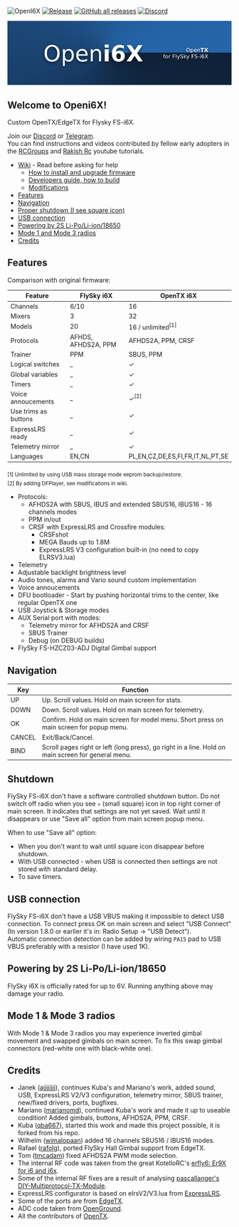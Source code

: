 ![OpenI6X](https://circleci.com/gh/OpenI6X/opentx.svg?style=shield)
[![Release](https://img.shields.io/github/v/release/OpenI6X/opentx?include_prereleases)](https://github.com/OpenI6X/opentx/releases/latest)
[![GitHub all releases](https://img.shields.io/github/downloads/OpenI6X/opentx/total)](https://github.com/OpenI6X/opentx/releases)
[![Discord](https://img.shields.io/discord/973289741862727741.svg?label=&logo=discord&logoColor=ffffff&color=7389D8&labelColor=6A7EC2)](https://discord.gg/3vKfYNTVa2)

![Banner](https://github.com/OpenI6X/opentx/blob/master/doc/flysky/banner.png?raw=true)

## Welcome to Openi6X!

Custom OpenTX/EdgeTX for Flysky FS-i6X.

Join our [Discord](https://discord.gg/3vKfYNTVa2) or [Telegram](https://t.me/otx_flysky_i6x).<br>
You can find instructions and videos contributed by fellow early adopters in the [RCGroups](https://www.rcgroups.com/forums/showthread.php?3916435-FlySky-I6X-port-of-OpenTX) and [Rakish Rc](https://www.youtube.com/playlist?list=PLfzAEbvn4Bgr3ndNrwp87UimoKVhXkzBa) youtube tutorials. 

- [Wiki](https://github.com/OpenI6X/opentx/wiki) - Read before asking for help<br>
  - [How to install and upgrade firmware](https://github.com/OpenI6X/opentx/wiki/Flashing-&-Upgrading) <br>
  - [Developers guide, how to build](https://github.com/OpenI6X/opentx/wiki/Development) <br>
  - [Modifications](https://github.com/OpenI6X/opentx/wiki/Modifications)<br>
- [Features](#features)<br>
- [Navigation](#navigation)<br>
- [Proper shutdown (I see square icon)](#shutdown)<br>
- [USB connection](#usb-connection)<br>
- [Powering by 2S Li-Po/Li-ion/18650](#powering-by-2s-li-poli-ion18650)<br>
- [Mode 1 and Mode 3 radios](#mode-1--mode-3-radios)<br>
- [Credits](#credits)<br>


## Features

Comparison with original firmware:

| Feature                   | FlySky i6X | OpenTX i6X                   |
|---------------------------|------------|------------------------------|
| Channels                  | 6/10       | 16                           |
| Mixers                    | 3          | 32                           |
| Models                    | 20         | 16 / unlimited<sup>[1]</sup> |
| Protocols                 | AFHDS, AFHDS2A, PPM | AFHDS2A, PPM, CRSF  |
| Trainer                   | PPM        | SBUS, PPM                    |
| Logical switches          | _          | ✓                            |
| Global variables          | _          | ✓                            |
| Timers                    | _          | ✓                            |
| Voice annoucements        | _          | ✓<sup>[2]</sup>              |
| Use trims as buttons      | _          | ✓                            |
| ExpressLRS ready          | _          | ✓                            |
| Telemetry mirror          | _          | ✓                            |
| Languages                 | EN,CN      | PL,EN,CZ,DE,ES,FI,FR,IT,NL,PT,SE |

<sub>[1] Unlimited by using USB mass storage mode eeprom backup/restore.</sub><br>
<sub>[2] By adding DFPlayer, see modifications in wiki.</sub>

* Protocols:
  * AFHDS2A with SBUS, IBUS and extended SBUS16, IBUS16 - 16 channels modes
  * PPM in/out
  * CRSF with ExpressLRS and Crossfire modules:
    * CRSFshot
    * MEGA Bauds up to 1.8M
    * ExpressLRS V3 configuration built-in (no need to copy ELRSV3.lua)
* Telemetry
* Adjustable backlight brightness level
* Audio tones, alarms and Vario sound custom implementation
* Voice annoucements
* DFU bootloader - Start by pushing horizontal trims to the center, like regular OpenTX one
* USB Joystick & Storage modes
* AUX Serial port with modes:
  * Telemetry mirror for AFHDS2A and CRSF
  * SBUS Trainer
  * Debug (on DEBUG builds)
* FlySky FS-HZCZ03-ADJ Digital Gimbal support 
  
## Navigation

| Key | Function                                                                                           |
| --- |----------------------------------------------------------------------------------------------------|
| UP     | Up. Scroll values. Hold on main screen for stats.                                                  |                              
| DOWN   | Down. Scroll values. Hold on main screen for telemetry.                                            |                                  
| OK     | Confirm. Hold on main screen for model menu. Short press on main screen for popup menu.            |
| CANCEL | Exit/Back/Cancel.                                                                                  |                      
| BIND   | Scroll pages right or left (long press), go right in a line. Hold on main screen for general menu. |

## Shutdown

FlySky FS-i6X don't have a software controlled shutdown button. Do not switch off radio when you see `▫` (small square) icon in top right corner of main screen. It indicates that settings are not yet saved. Wait until it disappears or use "Save all" option from main screen popup menu.

When to use "Save all" option:
* When you don't want to wait until square icon disappear before shutdown.
* With USB connected - when USB is connected then settings are not stored with standard delay.
* To save timers.

## USB connection

FlySky FS-i6X don't have a USB VBUS making it impossible to detect USB connection. To connect press OK on main screen and select "USB Connect" (In version 1.8.0 or earlier it's in: Radio Setup -> "USB Detect").<br>
Automatic connection detection can be added by wiring `PA15` pad to USB VBUS preferably with a resistor (I have used 1K).

## Powering by 2S Li-Po/Li-ion/18650

FlySky i6X is officially rated for up to 6V. Running anything above may damage your radio.

## Mode 1 & Mode 3 radios

With Mode 1 & Mode 3 radios you may experience inverted gimbal movement and swapped gimbals on main screen. To fix this swap gimbal connectors (red-white one with black-white one).

## Credits

* Janek ([ajjjjjjjj](https://github.com/ajjjjjjjj)), continues Kuba's and Mariano's work, added sound, USB, ExpressLRS V2/V3 configuration, telemetry mirror, SBUS trainer, new/fixed drivers, ports, bugfixes.
* Mariano ([marianomd](https://github.com/marianomd)), continued Kuba's work and made it up to useable condition! Added gimbals, buttons, AFHDS2A, PPM, CRSF.
* Kuba ([qba667](https://github.com/qba667)), started this work and made this project possible, it is forked from his repo.
* Wilhelm ([wimalopaan](https://github.com/wimalopaan)) added 16 channels SBUS16 / IBUS16 modes.
* Rafael ([rafolg](https://github.com/rafolg)), ported FlySky Hall Gimbal support from EdgeTX.
* Tom ([tmcadam](https://github.com/tmcadam)) fixed AFHDS2A PWM mode selection.
* The internal RF code was taken from the great KotelloRC's [erfly6: Er9X for i6 and i6x](https://bitbucket.org/KotelloRC/erfly6/src/master/).
* Some of the internal RF fixes are a result of analysing [pascallanger's](https://github.com/pascallanger) [DIY-Multiprotocol-TX-Module](https://github.com/pascallanger/DIY-Multiprotocol-TX-Module).
* ExpressLRS configurator is based on elrsV2/V3.lua from [ExpressLRS](https://github.com/ExpressLRS/ExpressLRS).
* Some of the ports are from [EdgeTX](https://github.com/EdgeTX/edgetx/).
* ADC code taken from [OpenGround](https://github.com/fishpepper/OpenGround).
* All the contributors of [OpenTX](https://github.com/opentx/opentx/). 
